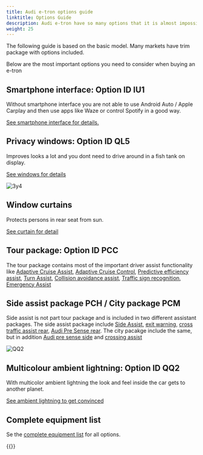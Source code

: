 ```yaml
---
title: Audi e-tron options guide
linktitle: Options Guide
description: Audi e-tron have so many options that it is almost impossible to get the overview. We try to help you select the most important options.
weight: 25
---
```


The following guide is based on the basic model. Many markets have trim package with options included.

Below are the most important options you need to consider when buying an e-tron

## Smartphone interface: Option ID IU1

Without smartphone interface you are not able to use Android Auto / Apple Carplay and then use apps like Waze or control Spotify in a good way.

[See smartphone interface for details.](/models/e-tron/technology/uiandoperations/smartphoneinterface/)

## Privacy windows: Option ID QL5

Improves looks a lot and you dont need to drive around in a fish tank on display.

[See windows for details](/models/e-tron/exterior/windows/#privacy-glass)

![3y4](https://media.electrichasgoneaudi.net/multimedia/models/e-tron/interior/curtain/curtains.jpg)

## Window curtains

Protects persons in rear seat from sun. 

[See curtain for detail](/models/e-tron/interior/curtain)

## Tour package: Option ID PCC

The tour package contains most of the important driver assist functionality  like [Adaptive Cruise Assist](/models/e-tron/technology/drivingassistance/adaptivecruiseassist/), [Adaptive Cruise Control](/models/e-tron/technology/drivingassistance/adaptivecruisecontrol/),  [Predictive efficiency assist](/models/e-tron/technology/drivingassistance/predictiveefficiencyassist/), [Turn Assist](/models/e-tron/technology/drivingassistance/turnassist/), [Collision avoidance assist](/models/e-tron/technology/drivingassistance/collisionavoidanceassist/), [Traffic sign recognition](/models/e-tron/technology/drivingassistance/trafficsignrecognition/), [Emergency Assist](/models/e-tron/technology/drivingassistance/emergencyassist/)

## Side assist package PCH / City package PCM

Side assist is not part tour package and is included in two different assistant packages. The side assist package include [Side Assist](/models/e-tron/technology/drivingassistance/sideassist/), [exit warning](/models/e-tron/technology/drivingassistance/exitwarning/), [cross traffic assist rear](/models/e-tron/technology/drivingassistance/crosstrafficassistrear/), [Audi Pre Sense rear](/models/e-tron/technology/drivingassistance/presenserear/). The city pacakge include the same, but in addition
[Audi pre sense side](/models/e-tron/technology/drivingassistance/presenseside/) and [crossing assist](/models/e-tron/technology/drivingassistance/crossingassist/)

![QQ2](https://media.electrichasgoneaudi.net/multimedia/models/e-tron/interior/lights/multicolors.jpg)

## Multicolour ambient lightning: Option ID QQ2

With multicolor ambient lightning the look and feel inside the car gets to another planet.

[See ambient lightning to get convinced](/models/e-tron/interior/lights/)

## Complete equipment list

Se the [complete equipment list](list) for all options.

{{<children description="true" />}}
